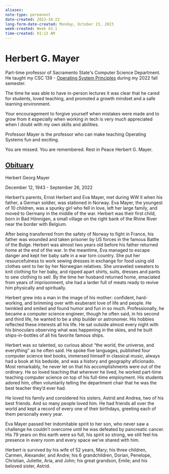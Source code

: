 ```yaml
---
aliases:
note-type: permanent
date-created: 2023-10-23
long-form-date-created: Monday, October 23, 2023
week-created: Week 43.1
time-created: 01:13 AM
---
```


# Herbert G. Mayer

Part-time professor of Sacramento State's Computer Science Department. He taught my
CSC 139 - [Operating System Principles](../4-hub-notes-🚉/Operating%20Systems.md) during my 2022 fall semester.

The time he was able to have in-person lectures it was clear that he cared for students,
loved teaching, and promoted a growth mindset and a safe learning environment.

Your encouragement to forgive yourself when mistakes were made and to grow from it
especially when working in tech is very much appreciated when I doubt with my own
skills and abilities.

Professor Mayer is the professor who can make teaching Operating Systems fun and exciting.

You are missed. You are remembered. Rest in Peace Herbert G. Mayer.

## [Obituary](https://greenvalleymortuary.com/obituaries/herbert-mayer)

Herbert Georg Mayer

December 12, 1943 - September 26, 2022

Herbert’s parents, Ernst Herbert and Eva Mayer, met during WW II when his father, a German soldier, was stationed in Norway. Eva Mayer, the youngest of 10 children, was a spunky girl who fell in love, left her large family, and moved to Germany in the middle of the war. Herbert was their first child, born in Bad Hönnigen, a small village on the right bank of the Rhine River near the border with Belgium.

After being transferred from the safety of Norway to fight in France, his father was wounded and taken prisoner by US forces in the famous Battle of the Bulge. Herbert was almost two years old before his father returned home at the end of the war. In the meantime, Eva managed to escape danger and kept her baby safe in a war torn country. She put her resourcefulness to work sewing dresses in exchange for food using old clothes sent to her by her Norwegian relatives. She unraveled sweaters to knit clothing for her baby, and ripped apart shirts, suits, dresses and pants to sew clothing to sell. By the time her husband returned home, emaciated from years of imprisonment, she had a larder full of meats ready to revive him physically and spiritually.

Herbert grew into a man in the image of his mother: confident, hard-working, and brimming over with exuberant love of life and people. He twinkled and smiled and found humor and fun in so much. Professionally, he became a computer science engineer, though he often said, in his second and third life, he wanted to be a ship builder or astronomer. His hobbies reflected these interests all his life. He sat outside almost every night with his binoculars observing what was happening in the skies, and he built ships-in-bottles of all his favorite famous ships.

Herbert was so talented, so curious about “the world, the universe, and everything” as he often said. He spoke five languages, published four computer science text books, immersed himself in classical music, always had a book at his bedside, and was a history and geography aficionado. Most remarkably, he never let on that his accomplishments were out of the ordinary. He so loved teaching that wherever he lived, he worked part-time teaching computer science on top of his full-time employment. His students adored him, often voluntarily telling the department chair that he was the best teacher they’d ever had.

He loved his family and considered his sisters, Astrid and Andrea, two of his best friends. And so many people loved him. He had friends all over the world and kept a record of every one of their birthdays, greeting each of them personally every year.

Eva Mayer passed her indomitable spirit to her son, who never saw a challenge he couldn’t overcome until he was defeated by pancreatic cancer. His 79 years on this earth were so full, his spirit so strong, we still feel his presence in every room and every space we’ve shared with him.

Herbert is survived by his wife of 52 years, Mary; his three children, Carmen, Alexander, and Andre; his 6 grandchildren, Dorian, Penelope, Christian, Juliette, Aria, and John; his great grandson, Emile; and his beloved sister, Astrid.

